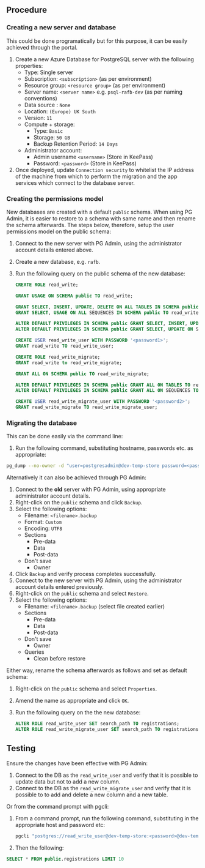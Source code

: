 ## Procedure
### Creating a new server and database
This could be done programatically but for this purpose, it can be easily achieved through the portal.
 1. Create a new Azure Database for PostgreSQL server with the following properties:
    * Type: Single server
    * Subscription: `<subscription>` (as per environment)
    * Resource group: `<resource group>` (as per environment)
    * Server name: `<server name>` e.g. `psql-rafb-dev` (as per naming conventions)
    * Data source : `None`
    * Location: `(Europe) UK South`
    * Version: `11`
    * Compute + storage: 
      * Type: `Basic`  
      * Storage: `50 GB`
      * Backup Retention Period: `14 Days`
    * Administrator account:
      * Admin username `<username>` (Store in KeePass)
      * Password: `<password>` (Store in KeePass)
 1. Once deployed, update `Connection security` to whitelist the IP address of the machine from which to perform the migration and the app services which connect to the database server.

### Creating the permissions model
New databases are created with a default `public` schema. When using PG Admin, it is easier to restore to a schema with same name and then rename the schema afterwards. The steps below, therefore, setup the user permissions model on the public schema:
 1. Connect to the new server with PG Admin, using the administrator account details entered above.
 1. Create a new database, e.g. `rafb`.
 1. Run the following query on the public schema of the new database:

    ```sql
    CREATE ROLE read_write;
    
    GRANT USAGE ON SCHEMA public TO read_write;  

    GRANT SELECT, INSERT, UPDATE, DELETE ON ALL TABLES IN SCHEMA public TO read_write;  
    GRANT SELECT, USAGE ON ALL SEQUENCES IN SCHEMA public TO read_write;

    ALTER DEFAULT PRIVILEGES IN SCHEMA public GRANT SELECT, INSERT, UPDATE, DELETE ON TABLES TO read_write;  
    ALTER DEFAULT PRIVILEGES IN SCHEMA public GRANT SELECT, UPDATE ON SEQUENCES TO read_write;

    CREATE USER read_write_user WITH PASSWORD '<password1>';  
    GRANT read_write TO read_write_user;

    CREATE ROLE read_write_migrate;
    GRANT read_write to read_write_migrate;

    GRANT ALL ON SCHEMA public TO read_write_migrate; 

    ALTER DEFAULT PRIVILEGES IN SCHEMA public GRANT ALL ON TABLES TO read_write_migrate;
    ALTER DEFAULT PRIVILEGES IN SCHEMA public GRANT ALL ON SEQUENCES TO read_write_migrate; 

    CREATE USER read_write_migrate_user WITH PASSWORD '<password2>';  
    GRANT read_write_migrate TO read_write_migrate_user;
    ```

### Migrating the database
This can be done easily via the command line: 
 1. Run the following command, substituting hostname, passwords etc. as appropriate:  
 ```sh
 pg_dump --no-owner -d "user=postgresadmin@dev-temp-store password=<password1>  host=dev-temp-store.postgres.database.azure.com port=5432 dbname=postgres sslmode=require" | psql -d "user=read_write_migrate_user@psql-rafb-dev password=<password2> host=psql-rafb-dev.postgres.database.azure.com port=5432 dbname=rafb sslmode=require"
 ```

Alternatively it can also be achieved through PG Admin: 
 1. Connect to the **old** server with PG Admin, using appropriate administrator account details.
 1. Right-click on the `public` schema and click `Backup`.
 1. Select the following options:
    * Filename: `<filename>.backup`
    * Format: `Custom`
    * Encoding: `UTF8`
    * Sections
      * Pre-data
      * Data
      * Post-data
    * Don't save
      * Owner
 1. Click `Backup` and verify process completes successfully.
 1. Connect to the new server with PG Admin, using the administrator account details entered previously.   
 1. Right-click on the `public` schema and select `Restore`.
 1. Select the following options:
    * Filename: `<filename>.backup` (select file created earlier)
    * Sections
      * Pre-data
      * Data
      * Post-data
    * Don't save
      * Owner
    * Queries
      * Clean before restore  

Either way, rename the schema afterwards as follows and set as default schema:
 1. Right-click on the `public` schema and select `Properties`.
 1. Amend the name as appropriate and click `OK`.
 1. Run the following query on the the new database:

    ```sql
    ALTER ROLE read_write_user SET search_path TO registrations;
    ALTER ROLE read_write_migrate_user SET search_path TO registrations;
    ```
 
## Testing
Ensure the changes have been effective with PG Admin:
  1. Connect to the DB as the `read_write_user` and verify that it is possible to update data but not to add a new column.
  1. Connect to the DB as the `read_write_migrate_user` and verify that it is possible to to add and delete a new column and a new table.
 
 Or from the command prompt with pgcli:
 
 1. From a command prompt, run the following command, substituting in the appropriate host and password etc: 
    ```sh
    pgcli "postgres://read_write_user@dev-temp-store:<password>@dev-temp-store.postgres.database.azure.com:5432/postgres?sslmode=require"
    ```
1. Then the following:  
```sql
SELECT * FROM public.registrations LIMIT 10
```